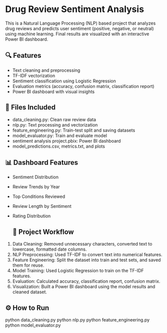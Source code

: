 # Drug Review Sentiment Analysis

This is a Natural Language Processing (NLP) based project that analyzes drug reviews and predicts user sentiment (positive, negative, or neutral) using machine learning. Final results are visualized with an interactive Power BI dashboard.

## 🔍 Features
- Text cleaning and preprocessing
- TF-IDF vectorization
- Sentiment classification using Logistic Regression
- Evaluation metrics (accuracy, confusion matrix, classification report)
- Power BI dashboard with visual insights

## 📁 Files Included
- data_cleaning.py: Clean raw review data
- nlp.py: Text processing and vectorization
- feature_engineering.py: Train-test split and saving datasets
- model_evaluator.py: Train and evaluate model
- sentiment analysis project.pbix: Power BI dashboard
- model_predictions.csv, metrics.txt, and plots

## 📊 Dashboard Features
- Sentiment Distribution
- Review Trends by Year
- Top Conditions Reviewed
- Review Length by Sentiment
- Rating Distribution

  ## 🧠 Project Workflow

1. Data Cleaning: Removed unnecessary characters, converted text to lowercase, formatted date columns.
2. NLP Preprocessing: Used TF-IDF to convert text into numerical features.
3. Feature Engineering: Split the dataset into train and test sets, and saved them for reuse.
4. Model Training: Used Logistic Regression to train on the TF-IDF features.
5. Evaluation: Calculated accuracy, classification report, confusion matrix.
6. Visualization: Built a Power BI dashboard using the model results and cleaned dataset.


## ⚙️ How to Run
python data_cleaning.py
python nlp.py
python feature_engineering.py
python model_evaluator.py
